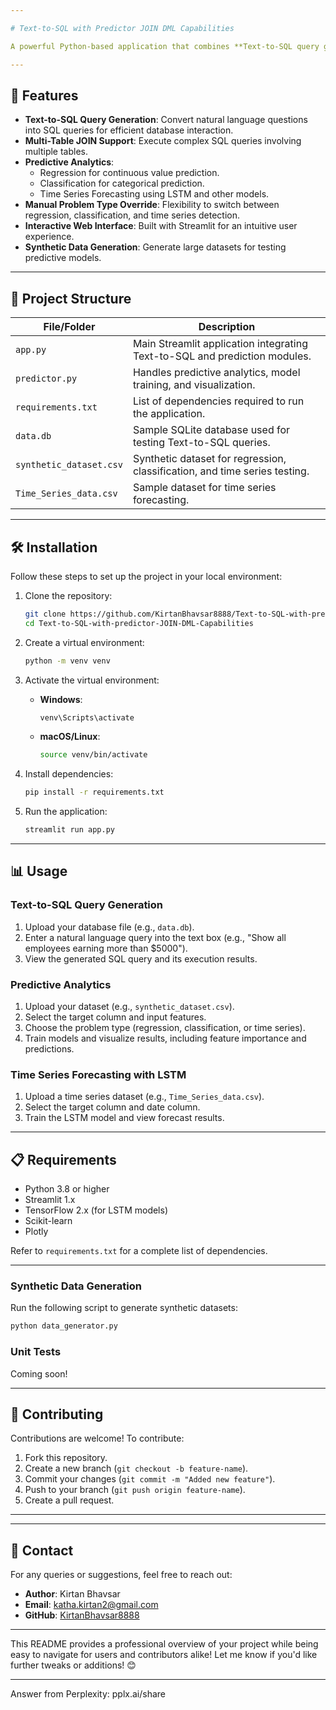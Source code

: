 ```yaml
---

# Text-to-SQL with Predictor JOIN DML Capabilities

A powerful Python-based application that combines **Text-to-SQL query generation** with **data prediction capabilities**. This project leverages advanced machine learning models, including **LSTM for time series forecasting**, to provide seamless query execution and predictive analytics on uploaded datasets.

---
```


## 🚀 Features

- **Text-to-SQL Query Generation**: Convert natural language questions into SQL queries for efficient database interaction.
- **Multi-Table JOIN Support**: Execute complex SQL queries involving multiple tables.
- **Predictive Analytics**:
  - Regression for continuous value prediction.
  - Classification for categorical prediction.
  - Time Series Forecasting using LSTM and other models.
- **Manual Problem Type Override**: Flexibility to switch between regression, classification, and time series detection.
- **Interactive Web Interface**: Built with Streamlit for an intuitive user experience.
- **Synthetic Data Generation**: Generate large datasets for testing predictive models.

---

## 📂 Project Structure

| File/Folder          | Description                                                                 |
|----------------------|-----------------------------------------------------------------------------|
| `app.py`             | Main Streamlit application integrating Text-to-SQL and prediction modules. |
| `predictor.py`       | Handles predictive analytics, model training, and visualization.           |
| `requirements.txt`   | List of dependencies required to run the application.                      |
| `data.db`            | Sample SQLite database used for testing Text-to-SQL queries.               |
| `synthetic_dataset.csv` | Synthetic dataset for regression, classification, and time series testing. |
| `Time_Series_data.csv` | Sample dataset for time series forecasting.                               |

---

## 🛠️ Installation

Follow these steps to set up the project in your local environment:

1. Clone the repository:
   ```bash
   git clone https://github.com/KirtanBhavsar8888/Text-to-SQL-with-predictor-JOIN-DML-Capabilities.git
   cd Text-to-SQL-with-predictor-JOIN-DML-Capabilities
   ```

2. Create a virtual environment:
   ```bash
   python -m venv venv
   ```

3. Activate the virtual environment:
   - **Windows**:
     ```bash
     venv\Scripts\activate
     ```
   - **macOS/Linux**:
     ```bash
     source venv/bin/activate
     ```

4. Install dependencies:
   ```bash
   pip install -r requirements.txt
   ```

5. Run the application:
   ```bash
   streamlit run app.py
   ```

---

## 📊 Usage

### Text-to-SQL Query Generation
1. Upload your database file (e.g., `data.db`).
2. Enter a natural language query into the text box (e.g., "Show all employees earning more than $5000").
3. View the generated SQL query and its execution results.

### Predictive Analytics
1. Upload your dataset (e.g., `synthetic_dataset.csv`).
2. Select the target column and input features.
3. Choose the problem type (regression, classification, or time series).
4. Train models and visualize results, including feature importance and predictions.

### Time Series Forecasting with LSTM
1. Upload a time series dataset (e.g., `Time_Series_data.csv`).
2. Select the target column and date column.
3. Train the LSTM model and view forecast results.

---

## 📋 Requirements

- Python 3.8 or higher
- Streamlit 1.x
- TensorFlow 2.x (for LSTM models)
- Scikit-learn
- Plotly

Refer to `requirements.txt` for a complete list of dependencies.

---

### Synthetic Data Generation
Run the following script to generate synthetic datasets:
```bash
python data_generator.py
```

### Unit Tests
Coming soon!

---

## 🤝 Contributing

Contributions are welcome! To contribute:
1. Fork this repository.
2. Create a new branch (`git checkout -b feature-name`).
3. Commit your changes (`git commit -m "Added new feature"`).
4. Push to your branch (`git push origin feature-name`).
5. Create a pull request.

---

---

## 📧 Contact

For any queries or suggestions, feel free to reach out:

- **Author**: Kirtan Bhavsar  
- **Email**: [katha.kirtan2@gmail.com](mailto:katha.kirtan2@gmail.com)  
- **GitHub**: [KirtanBhavsar8888](https://github.com/KirtanBhavsar8888)

---

This README provides a professional overview of your project while being easy to navigate for users and contributors alike! Let me know if you'd like further tweaks or additions! 😊


---
Answer from Perplexity: pplx.ai/share
